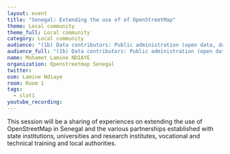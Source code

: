 ```yaml
---
layout: event
title: "Senegal: Extending the use of of OpenStreetMap"
theme: Local community
theme_full: Local community
category: Local community
audience: "(1b) Data contributors: Public administration (open data, data feedback...)"
audience_full: "(1b) Data contributors: Public administration (open data, data feedback...), (3b) Core OSM: OSMF working groups (community, licence, data...), (3c) Core OSM: OSMF board (strategy and vision)"
name: Mohamet Lamine NDIAYE
organization: Openstreetmap Senegal
twitter: 
osm: Lamine Ndiaye
room: Room 1
tags:
  - slot1
youtube_recording: 
---
```

This session will be a sharing of experiences on extending the use of OpenStreetMap in Senegal and the various partnerships established with state institutions, universities and research institutes, vocational and technical training and local authorities.

